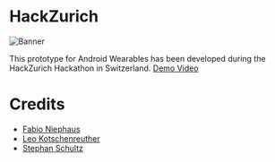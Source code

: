 HackZurich
==========
![Banner](https://raw.githubusercontent.com/fniephaus/HackZurich/master/app/AndrodiWearTest/mobile/src/main/res/drawable-xhdpi/cover.jpg "Remotify")

This prototype for Android Wearables has been developed during the HackZurich Hackathon in Switzerland.
[Demo Video](https://www.youtube.com/watch?v=t9eGfG7VGqA)

# Credits
* [Fabio Niephaus](https://github.com/fniephaus)
* [Leo Kotschenreuther](https://github.com/LeoKotschenreuther)
* [Stephan Schultz](https://github.com/Steppschuh)
